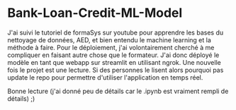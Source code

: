 # Bank-Loan-Credit-ML-Model

J'ai suivi le tutoriel de formaSys sur youtube pour apprendre les bases du nettoyage de données, AED, et bien entendu le machine learning et la méthode à faire. Pour le déploiement, j'ai volontairement cherché à me compliquer en faisant autre chose que le formateur. J'ai donc déployé le modèle en tant que webapp sur streamlit en utilisant ngrok. Une nouvelle fois le projet est une lecture. Si des personnes le lisent alors pourquoi pas update le repo pour permettre d'utiliser l'application en temps réel. 

Bonne lecture (j'ai donné peu de détails car le .ipynb est vraiment rempli de détails) ;)
